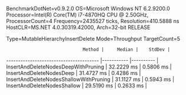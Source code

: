 BenchmarkDotNet=v0.9.2.0
OS=Microsoft Windows NT 6.2.9200.0
Processor=Intel(R) Core(TM) i7-4870HQ CPU @ 2.50GHz, ProcessorCount=4
Frequency=2435527 ticks, Resolution=410.5888 ns
HostCLR=MS.NET 4.0.30319.42000, Arch=32-bit RELEASE

Type=MutableHierarchyInsertDelete  Mode=Throughput  TargetCount=5  

                                 Method |     Median |    StdDev |
--------------------------------------- |----------- |---------- |
    InsertAndDeleteNodesDeepWithPruning | 32.2229 ms | 0.5806 ms |
               InsertAndDeleteNodesDeep | 31.4727 ms | 0.4286 ms |
 InsertAndDeleteNodesShallowWithPruning | 31.1127 ms | 0.5943 ms |
            InsertAndDeleteNodesShallow | 29.5190 ms | 0.2633 ms |
